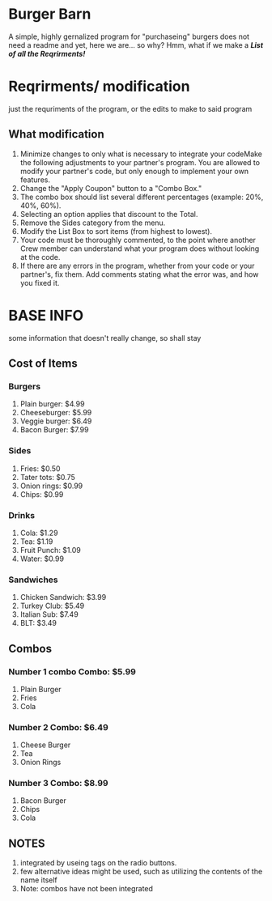 # Burger Barn
A simple, highly gernalized program for "purchaseing" burgers
does not need a readme
and yet, here we are... so why?
Hmm, what if we make a ***List of all the Reqrirments!***
# Reqrirments/ modification
just the requriments of the program, or the edits to make to said program
## What modification

1. Minimize changes to only what is necessary to integrate your codeMake the following adjustments to your partner's program. You are allowed to modify your partner's code, but only enough to implement your own features.
2. Change the "Apply Coupon" button to a "Combo Box."
3. The combo box should list several different percentages (example: 20%, 40%, 60%).
4. Selecting an option applies that discount to the Total.
5. Remove the Sides category from the menu.
6. Modify the List Box to sort items (from highest to lowest).
7. Your code must be thoroughly commented, to the point where another Crew member can understand what your program does without looking at the code.
8. If there are any errors in the program, whether from your code or your partner's, fix them. Add comments stating what the error was, and how you fixed it.

# BASE INFO
some information that doesn't really change, so shall stay
## Cost of Items
### Burgers
1. Plain burger: $4.99
1. Cheeseburger: $5.99
1. Veggie burger: $6.49
1. Bacon Burger: $7.99
### Sides
1. Fries: $0.50
1. Tater tots: $0.75
1. Onion rings: $0.99
1. Chips: $0.99
### Drinks
1. Cola: $1.29
1. Tea: $1.19
1. Fruit Punch: $1.09
1. Water: $0.99
### Sandwiches
1. Chicken Sandwich: $3.99
1. Turkey Club: $5.49
1. Italian Sub: $7.49
1. BLT: $3.49
## Combos
### Number 1 combo Combo: $5.99
1. Plain Burger
1. Fries
1. Cola
### Number 2 Combo: $6.49
1. Cheese Burger
1. Tea
1. Onion Rings
### Number 3 Combo: $8.99
1. Bacon Burger
1. Chips
1. Cola
## NOTES
1. integrated by useing tags on the radio buttons.
1. few alternative ideas might be used, such as utilizing the contents of the name itself 
1. Note: combos have not been integrated
